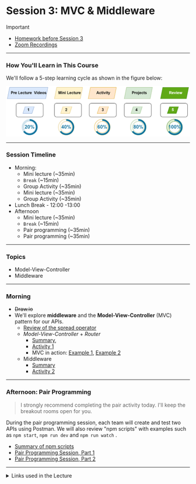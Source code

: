 # Session 3: MVC & Middleware


> [!IMPORTANT]  
> - [Homework before Session 3](./material/Homework.md)
> - [Zoom Recordings](https://metropoliafi-my.sharepoint.com/:f:/g/personal/samiben_metropolia_fi/EramjTltA_BOni_R40opXRQBTQ1_gK6EWP2cbcX5G63ghA)

------

### How You'll Learn in This Course

We'll follow a 5-step learning cycle as shown in the figure below:

![](./material/img/learning-phases.png)


-----
### Session Timeline 

- Morning:
  - Mini lecture (~35min)
  - `Break` (~15min)
  - Group Activity (~35min)
  - Mini lecture (~35min)
  - Group Activity (~35min)
- Lunch Break - 12:00 -13:00
- Afternoon
  - Mini lecture (~35min)
  - `Break` (~15min)
  - Pair programming (~35min)
  - Pair programming (~35min)

-----
### Topics

- Model-View-Controller
- Middleware

-----
### Morning

- ~~Draw.io~~
- We'll explore **middleware** and the **Model-View-Controller** (MVC) pattern for our APIs.  
  - [Review of the spread operator](./material/spread.md)
  - *Model-View-Controller* + *Router*
    - [Summary](./material/be-mvc.md), 
    - [Activity 1](./material/be-mvc-activity.md)
    - MVC in action: [Example 1](https://github.com/bradtraversy/proshop-v2), [Example 2](https://github.com/john-smilga/mern-course-jobify)
  - Middleware
    - [Summary](./material/be-middleware.md)
    - [Activity 2](./material/be-middleware-activity.md)
  

-----

### Afternoon: Pair Programming

> I strongly recommend completing the pair activity today. I'll keep the breakout rooms open for you.

During the pair programming session, each team will create and test two APIs using Postman. We will also review "npm scripts" with examples such as `npm start`, `npm run dev` and `npm run watch` .
  - [Summary of npm scripts](./material/npm-scripts.md)
  - [Pair Programming Session, Part 1](./material/be-pair-prog1.md)
  - [Pair Programming Session, Part 2](./material/be-pair-prog2.md)
  
----
<details>
<summary>Links used in the Lecture</summary>

- https://excalidraw.com/
- 

</details>

  

<!-- links -->



<!-- 

> [!NOTE]  
> Highlights information that users should take into account, even when skimming.

> [!TIP]
> Optional information to help a user be more successful.

> [!IMPORTANT]  
> Crucial information necessary for users to succeed.

> [!WARNING]  
> Critical content demanding immediate user attention due to potential risks.

> [!CAUTION]
> Negative potential consequences of an action. 

-->